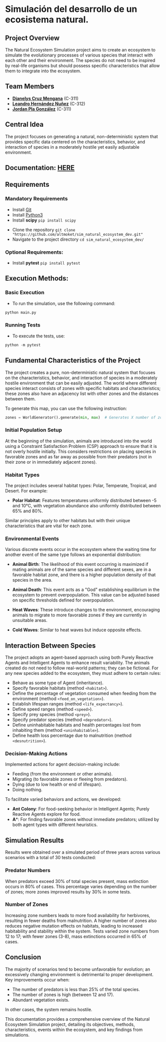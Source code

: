# Simulación del desarrollo de un ecosistema natural.
## Project Overview
The Natural Ecosystem Simulation project aims to create an ecosystem to simulate the evolutionary processes of various species that interact with each other and their environment. The species do not need to be inspired by real-life organisms but should possess specific characteristics that allow them to integrate into the ecosystem.

## Team Members
- **[Dianelys Cruz Mengana](https://github.com/DianeMC)** (C-311)
- **[Leandro Hernández Nuñez](https://github.com/altmoket)** (C-312)
- **[Jordan Pla González](https://github.com/jordipynb)** (C-311)

## Central Idea
The project focuses on generating a natural, non-deterministic system that provides specific data centered on the characteristics, behavior, and interaction of species in a moderately hostile yet easily adjustable environment.

## Documentation: [HERE](https://github.com/altmoket/sim_natural_ecosystem_dev/blob/main/docs/description.md)   
	
## Requirements

### Mandatory Requirements
* Install [Git](https://git-scm.com/book/en/v2/Getting-Started-Installing-Git)
* Install [Python3](https://www.python.org/downloads/)
* Install **scipy** `pip install scipy`
<!-- * Install [pipenv](https://pypi.org/project/pipenv/) -->
* Clone the repository `git clone "https://github.com/altmoket/sim_natural_ecosystem_dev.git"`
* Navigate to the project directory `cd sim_natural_ecosystem_dev/`
<!-- * Activar el environment `pipenv shell`
* Instalar paquetes necesarios `pipenv install` -->
### Optional Requirements:
* Install **pytest** `pip install pytest`

## Execution Methods:
### Basic Execution
* To run the simulation, use the following command:
```python
python main.py
```

### Running Tests
* To execute the tests, use:
```python
python -m pytest
```

## Fundamental Characteristics of the Project
The project creates a pure, non-deterministic natural system that focuses on the characteristics, behavior, and interaction of species in a moderately hostile environment that can be easily adjusted. The world where different species interact consists of zones with specific habitats and characteristics; these zones also have an adjacency list with other zones and the distances between them.

To generate this map, you can use the following instruction:
```python
zones = WorldGenerator().generate(min, max)  # Generates X number of zones between min and max values.
```
### Initial Population Setup
At the beginning of the simulation, animals are introduced into the world using a Constraint Satisfaction Problem (CSP) approach to ensure that it is not overly hostile initially. This considers restrictions on placing species in favorable zones and as far away as possible from their predators (not in their zone or in immediately adjacent zones).

### Habitat Types
The project includes several habitat types: Polar, Temperate, Tropical, and Desert. For example:

- **Polar Habitat**: Features temperatures uniformly distributed between -5 and 10°C, with vegetation abundance also uniformly distributed between 65% and 80%.

Similar principles apply to other habitats but with their unique characteristics that are vital for each zone.

### Environmental Events
Various discrete events occur in the ecosystem where the waiting time for another event of the same type follows an exponential distribution:

- **Animal Birth**: The likelihood of this event occurring is maximized if mating animals are of the same species and different sexes, are in a favorable habitat zone, and there is a higher population density of that species in the area.
  
- **Animal Death**: This event acts as a "God" establishing equilibrium in the ecosystem to prevent overpopulation. This value can be adjusted based on specific thresholds defined for overpopulation.

- **Heat Waves**: These introduce changes to the environment, encouraging animals to migrate to more favorable zones if they are currently in unsuitable areas.

- **Cold Waves**: Similar to heat waves but induce opposite effects.

## Interaction Between Species
The project adopts an agent-based approach using both Purely Reactive Agents and Intelligent Agents to enhance result variability. The animals created do not need to follow real-world patterns; they can be fictional. For any new species added to the ecosystem, they must adhere to certain rules:

- Behave as some type of Agent (inheritance).
- Specify favorable habitats (method `<habitat>`).
- Define the percentage of vegetation consumed when feeding from the environment (method `<feed_on_vegetation>`).
- Establish lifespan ranges (method `<life_expectancy>`).
- Define speed ranges (method `<speed>`).
- Specify prey species (method `<prey>`).
- Specify predator species (method `<depredator>`).
- Define uninhabitable habitats and health percentages lost from inhabiting them (method `<uninhabitable>`).
- Define health loss percentage due to malnutrition (method `<desnutrition>`).

### Decision-Making Actions
Implemented actions for agent decision-making include:

- Feeding (from the environment or other animals).
- Migrating (to favorable zones or fleeing from predators).
- Dying (due to low health or end of lifespan).
- Doing nothing.

To facilitate varied behaviors and actions, we developed:

- **Ant Colony**: For food-seeking behavior in Intelligent Agents; Purely Reactive Agents explore for food.
- **A***: For finding favorable zones without immediate predators; utilized by both agent types with different heuristics.

## Simulation Results
Results were obtained over a simulated period of three years across various scenarios with a total of 30 tests conducted:

### Predator Numbers
When predators exceed 30% of total species present, mass extinction occurs in 80% of cases. This percentage varies depending on the number of zones; more zones improved results by 30% in some tests.

### Number of Zones
Increasing zone numbers leads to more food availability for herbivores, resulting in fewer deaths from malnutrition. A higher number of zones also reduces negative mutation effects on habitats, leading to increased habitability and stability within the system. Tests varied zone numbers from 12 to 17; with fewer zones (3-8), mass extinctions occurred in 65% of cases.

## Conclusion
The majority of scenarios tend to become unfavorable for evolution; an excessively changing environment is detrimental to proper development. Key improvements occur when:

- The number of predators is less than 25% of the total species.
- The number of zones is high (between 12 and 17).
- Abundant vegetation exists.

In other cases, the system remains hostile.

This documentation provides a comprehensive overview of the Natural Ecosystem Simulation project, detailing its objectives, methods, characteristics, events within the ecosystem, and key findings from simulations.
